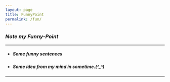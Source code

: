 ```yaml
---
layout: page
title: FunnyPoint
permalink: /fun/
---
```


### *Note my Funny-Point*

---
* ##### Some funny sentences
* ##### Some idea from my mind in sometime.(^_^)

---
